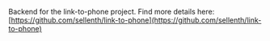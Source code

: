 Backend for the link-to-phone project. Find more details here: [https://github.com/sellenth/link-to-phone](https://github.com/sellenth/link-to-phone)

